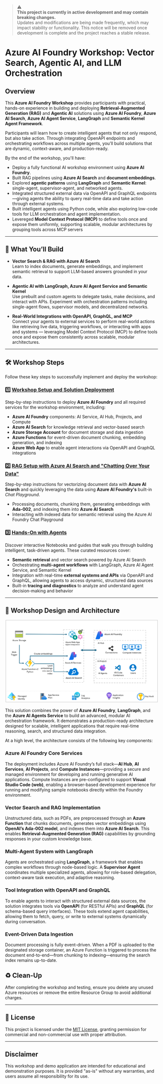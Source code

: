 > ⚠️  
> **This project is currently in active development and may contain breaking changes.**  
> Updates and modifications are being made frequently, which may impact stability or functionality. This notice will be removed once development is complete and the project reaches a stable release. 

# Azure AI Foundry Workshop: Vector Search, Agentic AI, and LLM Orchestration  

## Overview  

This **Azure AI Foundry Workshop** provides participants with practical, hands-on experience in building and deploying **Retrieval-Augmented Generation (RAG)** and **Agentic AI** solutions using **Azure AI Foundry**, **Azure AI Search**, **Azure AI Agent Service**, **LangGraph** and **Semantic Kernel Agent Framework**.

Participants will learn how to create intelligent agents that not only respond, but also take action. Through integrating OpenAPI endpoints and orchestrating workflows across multiple agents, you’ll build solutions that are dynamic, context-aware, and production-ready.


By the end of the workshop, you'll have:

- Deploy a fully functional AI workshop environment using **Azure AI Foundry**.
- Built RAG pipelines using **Azure AI Search** and **document embeddings**.
- Explored **agentic patterns** using **LangGraph** and **Semantic Kernel**: single-agent, supervisor-agent, and networked agents.
- Integrated structured external data via OpenAPI and GraphQL endpoints—giving agents the ability to query real-time data and take action through external systems.
- Built intelligent agents using Python code, while also exploring low-code tools for LLM orchestration and agent implementation.
- Levereged **Model Context Protocol (MCP)**  to define tools once and expose them uniformly, supporting scalable, modular architectures by grouping tools across MCP servers  

---

## 🔧 What You’ll Build

- **Vector Search & RAG with Azure AI Search**  
  Learn to index documents, generate embeddings, and implement semantic retrieval to support LLM-based answers grounded in your data.

- **Agentic AI with LangGraph, Azure AI Agent Service and Semantic Kernel**  
  Use prebuilt and custom agents to delegate tasks, make decisions, and interact with APIs. Experiment with orchestration patterns including single-agent flows, supervisor models, and decentralized networks.

- **Real-World Integrations with OpenAPI, GraphQL, and MCP**  
  Connect your agents to external services to perform real-world actions like retrieving live data, triggering workflows, or interacting with apps and systems — leveraging Model Context Protocol (MCP) to define tools once and expose them consistently across scalable, modular architectures.


---


## 🛠️ **Workshop Steps**

Follow these key steps to successfully implement and deploy the workshop:

### 1️⃣ [**Workshop Setup and Solution Deployment**](docs/deployment.md)  
Step-by-step instructions to deploy **Azure AI Foundry** and all required services for the workshop environment, including:

- **Azure AI Foundry** components: AI Service, AI Hub, Projects, and Compute  
- **Azure AI Search** for knowledge retrieval and vector-based search  
- **Azure Storage Account** for document storage and data ingestion  
- **Azure Functions** for event-driven document chunking, embedding generation, and indexing  
- **Azure Web App** to enable agent interactions via OpenAPI and GraphQL integrations

### 2️⃣ [**RAG Setup with Azure AI Search and "Chatting Over Your Data"**](docs/vector-search.md)  
Step-by-step instructions for vectorizing document data with **Azure AI Search** and quickly leveraging the data using **Azure AI Foundry's** built-in _Chat Playground_.

- Processing documents, chunking them, generating embeddings with **Ada-002**, and indexing them into **Azure AI Search**  
- Interacting with indexed data for semantic retrieval using the Azure AI Foundry Chat Playground  



### 3️⃣ [**Hands-On with Agents**](docs/notebooks.md)  
Discover interactive Notebooks and guides that walk you through building intelligent, task-driven agents. These curated resources cover:

- **Semantic retrieval** and vector search powered by Azure AI Search  
- Orchestrating **multi-agent workflows** with LangGraph, Azure AI Agent Service, and Semantic Kernel  
- Integration with real-time **external systems and APIs** via OpenAPI and GraphQL, allowing agents to access dynamic, structured data sources  
- Built-in **tracing and diagnostics** to analyze and understand agent decision-making and behavior

---


## 📐 Workshop Design and Architecture

![design](/media/diagram.png)

This solution combines the power of **Azure AI Foundry**, **LangGraph**, and the **Azure AI Agents Service** to build an advanced, modular AI orchestration framework. It demonstrates a production-ready architecture designed for scalable, intelligent applications that require real-time reasoning, search, and structured data integration.

At a high level, the architecture consists of the following key components:

### Azure AI Foundry Core Services
The deployment includes Azure AI Foundry’s full stack—**AI Hub**, **AI Services**, **AI Projects**, and **Compute Instances**—providing a secure and managed environment for developing and running generative AI applications. Compute Instances are pre-configured to support **Visual Studio Code (web)**, enabling a browser-based development experience for running and modifying sample notebooks directly within the Foundry environment.

### Vector Search and RAG Implementation
Unstructured data, such as PDFs, are preprocessed through an **Azure Function** that chunks documents, generates vector embeddings using **OpenAI’s Ada-002 model**, and indexes them into **Azure AI Search**. This enables **Retrieval-Augmented Generation (RAG)** capabilities by grounding responses in your custom knowledge base.

### Multi-Agent System with LangGraph
Agents are orchestrated using **LangGraph**, a framework that enables complex workflows through node-based logic. A **Supervisor Agent** coordinates multiple specialized agents, allowing for role-based delegation, context-aware task execution, and adaptive reasoning.

### Tool Integration with OpenAPI and GraphQL
To enable agents to interact with structured external data sources, the solution integrates tools via **OpenAPI** (for RESTful APIs) and **GraphQL** (for schema-based query interfaces). These tools extend agent capabilities, allowing them to fetch, query, or write to external systems dynamically during conversation.

### Event-Driven Data Ingestion
Document processing is fully event-driven. When a PDF is uploaded to the designated storage container, an Azure Function is triggered to process the document end-to-end—from chunking to indexing—ensuring the search index remains up-to-date.


## ♻️ **Clean-Up**

After completing the workshop and testing, ensure you delete any unused Azure resources or remove the entire Resource Group to avoid additional charges.

---

## 📜 License  
This project is licensed under the [MIT License](LICENSE.md), granting permission for commercial and non-commercial use with proper attribution.

---

## Disclaimer  
This workshop and demo application are intended for educational and demonstration purposes. It is provided "as-is" without any warranties, and users assume all responsibility for its use.